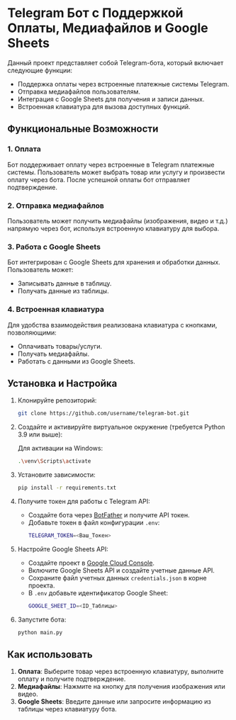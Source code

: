 # Telegram Бот с Поддержкой Оплаты, Медиафайлов и Google Sheets

Данный проект представляет собой Telegram-бота, который включает следующие функции:
- Поддержка оплаты через встроенные платежные системы Telegram.
- Отправка медиафайлов пользователям.
- Интеграция с Google Sheets для получения и записи данных.
- Встроенная клавиатура для вызова доступных функций.

## Функциональные Возможности

### 1. Оплата
Бот поддерживает оплату через встроенные в Telegram платежные системы. Пользователь может выбрать товар или услугу и произвести оплату через бота. После успешной оплаты бот отправляет подтверждение.

### 2. Отправка медиафайлов
Пользователь может получить медиафайлы (изображения, видео и т.д.) напрямую через бот, используя встроенную клавиатуру для выбора.

### 3. Работа с Google Sheets
Бот интегрирован с Google Sheets для хранения и обработки данных. Пользователь может:
- Записывать данные в таблицу.
- Получать данные из таблицы.
  
### 4. Встроенная клавиатура
Для удобства взаимодействия реализована клавиатура с кнопками, позволяющими:
- Оплачивать товары/услуги.
- Получать медиафайлы.
- Работать с данными из Google Sheets.

## Установка и Настройка

1. Клонируйте репозиторий:

    ```bash
    git clone https://github.com/username/telegram-bot.git
    ```

2. Создайте и активируйте виртуальное окружение (требуется Python 3.9 или выше):

    Для активации на Windows:
    ```bash
    .\venv\Scripts\activate
    ```

3. Установите зависимости:

    ```bash
    pip install -r requirements.txt
    ```

4. Получите токен для работы с Telegram API:
    - Создайте бота через [BotFather](https://t.me/BotFather) и получите API токен.
    - Добавьте токен в файл конфигурации `.env`:
      ```bash
      TELEGRAM_TOKEN=<Ваш_Токен>
      ```

5. Настройте Google Sheets API:
    - Создайте проект в [Google Cloud Console](https://console.cloud.google.com/).
    - Включите Google Sheets API и создайте учетные данные API.
    - Сохраните файл учетных данных `credentials.json` в корне проекта.
    - В `.env` добавьте идентификатор Google Sheet:
      ```bash
      GOOGLE_SHEET_ID=<ID_Таблицы>
      ```

6. Запустите бота:

    ```bash
    python main.py
    ```

## Как использовать

1. **Оплата**: Выберите товар через встроенную клавиатуру, выполните оплату и получите подтверждение.
2. **Медиафайлы**: Нажмите на кнопку для получения изображения или видео.
3. **Google Sheets**: Введите данные или запросите информацию из таблицы через клавиатуру бота.

